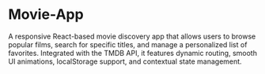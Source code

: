 # Movie-App
A responsive React-based movie discovery app that allows users to browse popular films, search for specific titles, and manage a personalized list of favorites. Integrated with the TMDB API, it features dynamic routing, smooth UI animations, localStorage support, and contextual state management.
